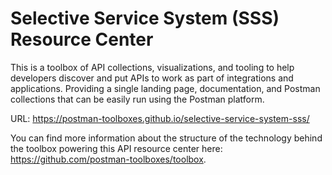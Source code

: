 # Selective Service System (SSS) Resource Center
This is a toolbox of API collections, visualizations, and tooling to help developers discover and put APIs to work as part of integrations and applications. Providing a single landing page, documentation, and Postman collections that can be easily run using the Postman platform.

URL: https://postman-toolboxes.github.io/selective-service-system-sss/

You can find more information about the structure of the technology behind the toolbox powering this API resource center here: https://github.com/postman-toolboxes/toolbox.
